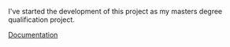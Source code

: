 I've started the development of this project as my masters degree qualification project.

[Documentation](http://kts46.readthedocs.org/en/latest/index.html)